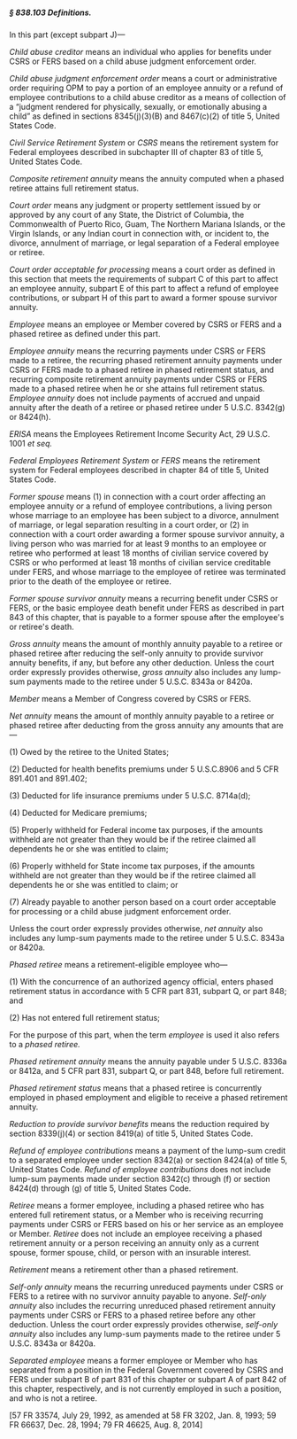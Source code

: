##### § 838.103 Definitions. #####

In this part (except subpart J)—

*Child abuse creditor* means an individual who applies for benefits under CSRS or FERS based on a child abuse judgment enforcement order.

*Child abuse judgment enforcement order* means a court or administrative order requiring OPM to pay a portion of an employee annuity or a refund of employee contributions to a child abuse creditor as a means of collection of a “judgment rendered for physically, sexually, or emotionally abusing a child” as defined in sections 8345(j)(3)(B) and 8467(c)(2) of title 5, United States Code.

*Civil Service Retirement System* or *CSRS* means the retirement system for Federal employees described in subchapter III of chapter 83 of title 5, United States Code.

*Composite retirement annuity* means the annuity computed when a phased retiree attains full retirement status.

*Court order* means any judgment or property settlement issued by or approved by any court of any State, the District of Columbia, the Commonwealth of Puerto Rico, Guam, The Northern Mariana Islands, or the Virgin Islands, or any Indian court in connection with, or incident to, the divorce, annulment of marriage, or legal separation of a Federal employee or retiree.

*Court order acceptable for processing* means a court order as defined in this section that meets the requirements of subpart C of this part to affect an employee annuity, subpart E of this part to affect a refund of employee contributions, or subpart H of this part to award a former spouse survivor annuity.

*Employee* means an employee or Member covered by CSRS or FERS and a phased retiree as defined under this part.

*Employee annuity* means the recurring payments under CSRS or FERS made to a retiree, the recurring phased retirement annuity payments under CSRS or FERS made to a phased retiree in phased retirement status, and recurring composite retirement annuity payments under CSRS or FERS made to a phased retiree when he or she attains full retirement status. *Employee annuity* does not include payments of accrued and unpaid annuity after the death of a retiree or phased retiree under 5 U.S.C. 8342(g) or 8424(h).

*ERISA* means the Employees Retirement Income Security Act, 29 U.S.C. 1001 *et seq.*

*Federal Employees Retirement System* or *FERS* means the retirement system for Federal employees described in chapter 84 of title 5, United States Code.

*Former spouse* means (1) in connection with a court order affecting an employee annuity or a refund of employee contributions, a living person whose marriage to an employee has been subject to a divorce, annulment of marriage, or legal separation resulting in a court order, or (2) in connection with a court order awarding a former spouse survivor annuity, a living person who was married for at least 9 months to an employee or retiree who performed at least 18 months of civilian service covered by CSRS or who performed at least 18 months of civilian service creditable under FERS, and whose marriage to the employee of retiree was terminated prior to the death of the employee or retiree.

*Former spouse survivor annuity* means a recurring benefit under CSRS or FERS, or the basic employee death benefit under FERS as described in part 843 of this chapter, that is payable to a former spouse after the employee's or retiree's death.

*Gross annuity* means the amount of monthly annuity payable to a retiree or phased retiree after reducing the self-only annuity to provide survivor annuity benefits, if any, but before any other deduction. Unless the court order expressly provides otherwise, *gross annuity* also includes any lump-sum payments made to the retiree under 5 U.S.C. 8343a or 8420a.

*Member* means a Member of Congress covered by CSRS or FERS.

*Net annuity* means the amount of monthly annuity payable to a retiree or phased retiree after deducting from the gross annuity any amounts that are—

(1) Owed by the retiree to the United States;

(2) Deducted for health benefits premiums under 5 U.S.C.8906 and 5 CFR 891.401 and 891.402;

(3) Deducted for life insurance premiums under 5 U.S.C. 8714a(d);

(4) Deducted for Medicare premiums;

(5) Properly withheld for Federal income tax purposes, if the amounts withheld are not greater than they would be if the retiree claimed all dependents he or she was entitled to claim;

(6) Properly withheld for State income tax purposes, if the amounts withheld are not greater than they would be if the retiree claimed all dependents he or she was entitled to claim; or

(7) Already payable to another person based on a court order acceptable for processing or a child abuse judgment enforcement order.

Unless the court order expressly provides otherwise, *net annuity* also includes any lump-sum payments made to the retiree under 5 U.S.C. 8343a or 8420a.

*Phased retiree* means a retirement-eligible employee who—

(1) With the concurrence of an authorized agency official, enters phased retirement status in accordance with 5 CFR part 831, subpart Q, or part 848; and

(2) Has not entered full retirement status;

For the purpose of this part, when the term *employee* is used it also refers to a *phased retiree.*

*Phased retirement annuity* means the annuity payable under 5 U.S.C. 8336a or 8412a, and 5 CFR part 831, subpart Q, or part 848, before full retirement.

*Phased retirement status* means that a phased retiree is concurrently employed in phased employment and eligible to receive a phased retirement annuity.

*Reduction to provide survivor benefits* means the reduction required by section 8339(j)(4) or section 8419(a) of title 5, United States Code.

*Refund of employee contributions* means a payment of the lump-sum credit to a separated employee under section 8342(a) or section 8424(a) of title 5, United States Code. *Refund of employee contributions* does not include lump-sum payments made under section 8342(c) through (f) or section 8424(d) through (g) of title 5, United States Code.

*Retiree* means a former employee, including a phased retiree who has entered full retirement status, or a Member who is receiving recurring payments under CSRS or FERS based on his or her service as an employee or Member. *Retiree* does not include an employee receiving a phased retirement annuity or a person receiving an annuity only as a current spouse, former spouse, child, or person with an insurable interest.

*Retirement* means a retirement other than a phased retirement.

*Self-only annuity* means the recurring unreduced payments under CSRS or FERS to a retiree with no survivor annuity payable to anyone. *Self-only annuity* also includes the recurring unreduced phased retirement annuity payments under CSRS or FERS to a phased retiree before any other deduction. Unless the court order expressly provides otherwise, *self-only annuity* also includes any lump-sum payments made to the retiree under 5 U.S.C. 8343a or 8420a.

*Separated employee* means a former employee or Member who has separated from a position in the Federal Government covered by CSRS and FERS under subpart B of part 831 of this chapter or subpart A of part 842 of this chapter, respectively, and is not currently employed in such a position, and who is not a retiree.

[57 FR 33574, July 29, 1992, as amended at 58 FR 3202, Jan. 8, 1993; 59 FR 66637, Dec. 28, 1994; 79 FR 46625, Aug. 8, 2014]